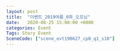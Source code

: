 ```yaml
---
layout: post
title:  "이벤트_2019여름_0화_오프닝"
date:   2020-08-25 15:00:00 +0000
categories: Event
Tags: Story Event
SceneCode: ["scene_evt190627_cp0_q1_s10"]
---
```

